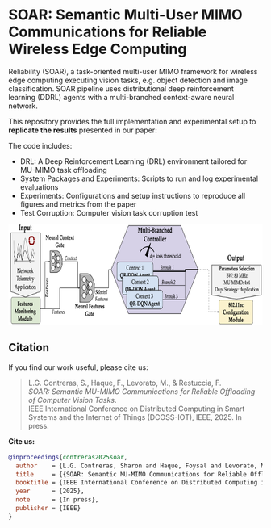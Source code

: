 # SOAR: Semantic Multi-User MIMO Communications for Reliable Wireless Edge Computing 

Reliability (SOAR), a task-oriented multi-user MIMO framework for wireless edge computing executing vision tasks, e.g. object detection and image classification. SOAR pipeline uses distributional deep reinforcement learning (DDRL) agents with a multi-branched context-aware neural network.

This repository provides the full implementation and experimental setup to **replicate the results** presented in our paper:

The code includes:
- DRL: A Deep Reinforcement Learning (DRL) environment tailored for MU-MIMO task offloading
- System Packages and Experiments: Scripts to run and log experimental evaluations
- Experiments: Configurations and setup instructions to reproduce all figures and metrics from the paper
- Test Corruption: Computer vision task corruption test

<p align="center">
<img src="Images/SOAR_pipeline_v2.png"
     alt="Markdown Monster icon" width="750" height="200"
     style="float: center;" />
</p>

## Citation

If you find our work useful, please cite us:

> L.G. Contreras, S., Haque, F., Levorato, M., & Restuccia, F.  
> *SOAR: Semantic MU-MIMO Communications for Reliable Offloading of Computer Vision Tasks*.  
> IEEE International Conference on Distributed Computing in Smart Systems and the Internet of Things (DCOSS-IOT), IEEE, 2025. In press.

**Cite us:**

```bibtex
@inproceedings{contreras2025soar,
  author    = {L.G. Contreras, Sharon and Haque, Foysal and Levorato, Marco and Restuccia, Francesco},
  title     = {{SOAR: Semantic MU-MIMO Communications for Reliable Offloading of Computer Vision Tasks}},
  booktitle = {IEEE International Conference on Distributed Computing in Smart Systems and the Internet of Things (DCOSS-IOT)},
  year      = {2025},
  note      = {In press},
  publisher = {IEEE}
}



